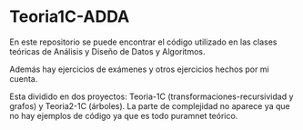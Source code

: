 # Teoria1C-ADDA
En este repositorio se puede encontrar el código utilizado en las clases teóricas de Análisis y Diseño de Datos y Algoritmos.

Además hay ejercicios de exámenes y otros ejercicios hechos por mi cuenta.

Esta dividido en dos proyectos: Teoria-1C (transformaciones-recursividad y grafos) y Teoria2-1C (árboles). La parte de complejidad
no aparece ya que no hay ejemplos de código ya que es todo puramnet teórico.

